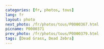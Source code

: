 ```yaml
---
categories: [fr, photos, tous]
lang: fr
layout: photo
next_photo: /fr/photos/tous/P0000367.html
picname: P0000371
prev_photo: /fr/photos/tous/P0000379.html
tags: [Dead Grass, Dead Zebra]
---
```

